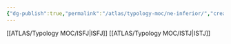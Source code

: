 ```yaml
---
{"dg-publish":true,"permalink":"/atlas/typology-moc/ne-inferior/","created":"2023-01-05T12:09:57.386+01:00","updated":"2023-01-06T15:34:47.821+01:00"}
---
```



[[ATLAS/Typology MOC/ISFJ\|ISFJ]]
[[ATLAS/Typology MOC/ISTJ\|ISTJ]]
